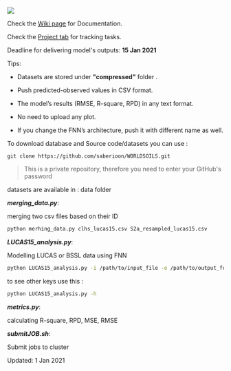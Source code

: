 [![ ](https://img.shields.io/badge/version-v0.1--beta.2-blue)](https://github.com/saberioon/WORLDSOILS)



Check the [Wiki page](https://github.com/saberioon/WORLDSOILS/wiki) for Documentation.

Check the [Project tab](https://github.com/saberioon/WORLDSOILS/projects/1) for tracking tasks.

Deadline for delivering model's outputs: __15 Jan 2021__

Tips:

* Datasets are stored under __"compressed"__ folder . 

* Push predicted-observed values in CSV format.

* The model’s results (RMSE, R-square, RPD) in any text format. 

* No need to upload any plot. 

* If you change the FNN’s architecture, push it with different name as well.  



To download database and Source code/datasets you can use :

```
git clone https://github.com/saberioon/WORLDSOILS.git
```

> This is a private repository, therefore you need to enter your GitHub's password  

datasets are available in : data folder 



__*merging_data.py*__:

merging two csv files based on their ID 

```bash
python merhing_data.py clhs_lucas15.csv S2a_resampled_lucas15.csv
```



__*LUCAS15_analysis.py*__:

Modelling  LUCAS or BSSL data using FNN

```bash
python LUCAS15_analysis.py -i /path/to/input_file -o /path/to/output_folder
```

to see other keys use this :

```bash
python LUCAS15_analysis.py -h
```

 

__*metrics.py*__:

calculating R-square, RPD, MSE, RMSE 



__*submitJOB.sh*__:

Submit jobs to cluster 



Updated: 1 Jan 2021

